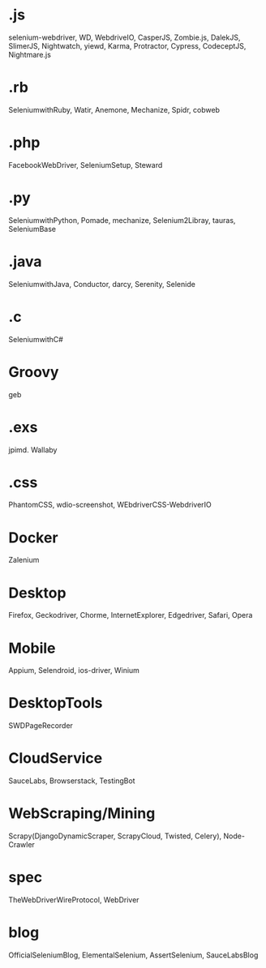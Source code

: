 # .js
selenium-webdriver, WD, WebdriveIO, CasperJS, Zombie.js, DalekJS, SlimerJS, Nightwatch, yiewd, Karma, Protractor, Cypress, CodeceptJS, Nightmare.js
# .rb
SeleniumwithRuby, Watir, Anemone, Mechanize, Spidr, cobweb
# .php
FacebookWebDriver, SeleniumSetup, Steward
# .py
SeleniumwithPython, Pomade, mechanize, Selenium2Libray, tauras, SeleniumBase
# .java
SeleniumwithJava, Conductor, darcy, Serenity, Selenide
# .c
SeleniumwithC#
# Groovy
geb
# .exs
jpimd. Wallaby
# .css
PhantomCSS, wdio-screenshot, WEbdriverCSS-WebdriverIO
# Docker
Zalenium
# Desktop
Firefox, Geckodriver, Chorme, InternetExplorer, Edgedriver, Safari, Opera
# Mobile
Appium, Selendroid, ios-driver, Winium
# DesktopTools
SWDPageRecorder
# CloudService
SauceLabs, Browserstack, TestingBot
# WebScraping/Mining
Scrapy(DjangoDynamicScraper, ScrapyCloud, Twisted, Celery), Node-Crawler
# spec
TheWebDriverWireProtocol, WebDriver
# blog
OfficialSeleniumBlog, ElementalSelenium, AssertSelenium, SauceLabsBlog


